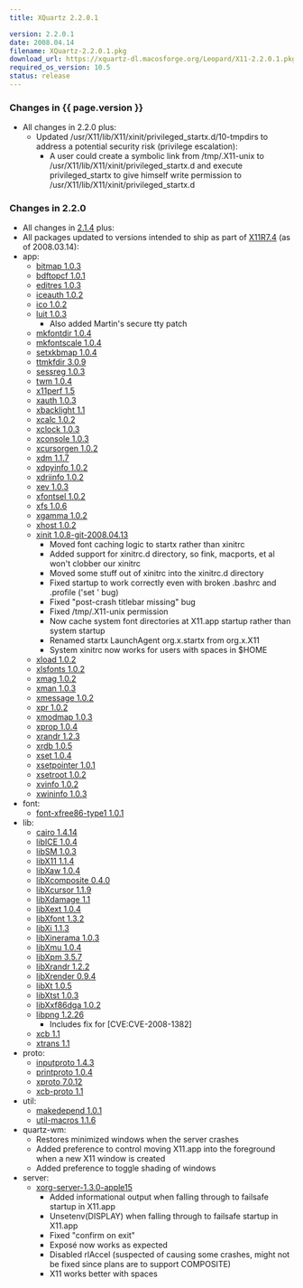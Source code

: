 ```yaml
---
title: XQuartz 2.2.0.1

version: 2.2.0.1
date: 2008.04.14
filename: XQuartz-2.2.0.1.pkg
download_url: https://xquartz-dl.macosforge.org/Leopard/X11-2.2.0.1.pkg
required_os_version: 10.5
status: release
---
```


### Changes in {{ page.version }} ###
  * All changes in 2.2.0 plus:
    * Updated /usr/X11/lib/X11/xinit/privileged_startx.d/10-tmpdirs to address a potential security risk (privilege escalation):
      * A user could create a symbolic link from /tmp/.X11-unix to /usr/X11/lib/X11/xinit/privileged_startx.d and execute privileged_startx to give himself write permission to /usr/X11/lib/X11/xinit/privileged_startx.d

### Changes in 2.2.0 ###
  * All changes in [2.1.4](XQuartz-2.1.4.html) plus:
  * All packages updated to versions intended to ship as part of [X11R7.4](http://www.x.org/wiki/Releases/7.4) (as of 2008.03.14):
  * app:
    * [bitmap 1.0.3](http://lists.freedesktop.org/archives/xorg-announce/2007-January/000243.html)
    * [bdftopcf 1.0.1](http://lists.freedesktop.org/archives/xorg-announce/2007-April/000298.html)
    * [editres 1.0.3](http://lists.freedesktop.org/archives/xorg-announce/2007-January/000244.html)
    * [iceauth 1.0.2](http://lists.freedesktop.org/archives/xorg-announce/2007-July/000328.html)
    * [ico 1.0.2](http://lists.freedesktop.org/archives/xorg-announce/2007-July/000326.html)
    * [luit 1.0.3](http://lists.freedesktop.org/archives/xorg-announce/2008-January/000446.html)
      * Also added Martin's secure tty patch
    * [mkfontdir 1.0.4](http://lists.freedesktop.org/archives/xorg-announce/2008-March/000466.html)
    * [mkfontscale 1.0.4](http://lists.freedesktop.org/archives/xorg-announce/2008-March/000465.html)
    * [setxkbmap 1.0.4](http://lists.freedesktop.org/archives/xorg-announce/2007-July/000327.html)
    * [ttmkfdir 3.0.9](http://gentoo-portage.com/x11-apps/ttmkfdir)
    * [sessreg 1.0.3](http://lists.freedesktop.org/archives/xorg-announce/2007-August/000352.html)
    * [twm 1.0.4](http://lists.freedesktop.org/archives/xorg-announce/2008-March/000467.html)
    * [x11perf 1.5](http://lists.freedesktop.org/archives/xorg-announce/2008-March/000477.html)
    * [xauth 1.0.3](http://lists.freedesktop.org/archives/xorg-announce/2008-March/000468.html)
    * [xbacklight 1.1](http://lists.freedesktop.org/archives/xorg-announce/2007-June/000310.html)
    * [xcalc 1.0.2](http://lists.freedesktop.org/archives/xorg-announce/2007-August/000359.html)
    * [xclock 1.0.3](http://lists.freedesktop.org/archives/xorg-announce/2007-August/000333.html)
    * [xconsole 1.0.3](http://lists.freedesktop.org/archives/xorg-announce/2007-August/000358.html)
    * [xcursorgen 1.0.2](http://lists.freedesktop.org/archives/xorg-announce/2007-August/000356.html)
    * [xdm 1.1.7](http://lists.freedesktop.org/archives/xorg-announce/2008-March/000478.html)
    * [xdpyinfo 1.0.2](http://lists.freedesktop.org/archives/xorg/2007-March/022676.html)
    * [xdriinfo 1.0.2](http://lists.freedesktop.org/archives/xorg-announce/2007-August/000354.html)
    * [xev 1.0.3](http://lists.freedesktop.org/archives/xorg-announce/2008-March/000479.html)
    * [xfontsel 1.0.2](http://lists.freedesktop.org/archives/xorg-announce/2007-February/000250.html)
    * [xfs 1.0.6](http://lists.freedesktop.org/archives/xorg-announce/2008-March/000459.html)
    * [xgamma 1.0.2](http://lists.freedesktop.org/archives/xorg-announce/2007-August/000335.html)
    * [xhost 1.0.2](http://lists.freedesktop.org/archives/xorg-announce/2007-July/000325.html)
    * [xinit 1.0.8-git-2008.04.13](http://cgit.freedesktop.org/xorg/app/xinit/log/?h=5ef443bb6bff0a03ee00105d9bf95bc3f6f82b11)
      * Moved font caching logic to startx rather than xinitrc
      * Added support for xinitrc.d directory, so fink, macports, et al won't clobber our xinitrc
      * Moved some stuff out of xinitrc into the xinitrc.d directory
      * Fixed startup to work correctly even with broken .bashrc and .profile ('set <blah>' bug)
      * Fixed "post-crash titlebar missing" bug
      * Fixed /tmp/.X11-unix permission
      * Now cache system font directories at X11.app startup rather than system startup
      * Renamed startx LaunchAgent org.x.startx from org.x.X11
      * System xinitrc now works for users with spaces in $HOME
    * [xload 1.0.2](http://lists.freedesktop.org/archives/xorg-announce/2007-March/000279.html)
    * [xlsfonts 1.0.2](http://lists.freedesktop.org/archives/xorg-announce/2007-February/000251.html)
    * [xmag 1.0.2](http://lists.freedesktop.org/archives/xorg-announce/2007-August/000347.html)
    * [xman 1.0.3](http://lists.freedesktop.org/archives/xorg-announce/2007-August/000344.html)
    * [xmessage 1.0.2](http://lists.freedesktop.org/archives/xorg-announce/2007-August/000339.html)
    * [xpr 1.0.2](http://lists.freedesktop.org/archives/xorg-announce/2007-January/000248.html)
    * [xmodmap 1.0.3](http://lists.freedesktop.org/archives/xorg-announce/2007-August/000334.html)
    * [xprop 1.0.4](http://lists.freedesktop.org/archives/xorg-announce/2008-March/000480.html)
    * [xrandr 1.2.3](http://lists.freedesktop.org/archives/xorg-announce/2008-March/000475.html)
    * [xrdb 1.0.5](http://lists.freedesktop.org/archives/xorg-announce/2008-March/000473.html)
    * [xset 1.0.4](http://lists.freedesktop.org/archives/xorg-announce/2008-March/000474.html)
    * [xsetpointer 1.0.1](http://lists.freedesktop.org/archives/xorg-announce/2006-November/000150.html)
    * [xsetroot 1.0.2](http://lists.freedesktop.org/archives/xorg-announce/2007-August/000338.html)
    * [xvinfo 1.0.2](http://lists.freedesktop.org/archives/xorg-announce/2007-August/000349.html)
    * [xwininfo 1.0.3](http://lists.freedesktop.org/archives/xorg-announce/2007-August/000365.html)
  * font:
    * [font-xfree86-type1 1.0.1](http://lists.freedesktop.org/archives/xorg-announce/2008-March/000460.html)
  * lib:
    * [cairo 1.4.14](http://lists.freedesktop.org/archives/cairo-announce/2008-January/000076.html)
    * [libICE 1.0.4](http://lists.freedesktop.org/archives/xorg-announce/2007-August/000355.html)
    * [libSM 1.0.3](http://lists.freedesktop.org/archives/xorg-announce/2007-May/000304.html)
    * [libX11 1.1.4](http://lists.freedesktop.org/archives/xorg-announce/2008-March/000464.html)
    * [libXaw 1.0.4](http://lists.freedesktop.org/archives/xorg-announce/2007-August/000360.html)
    * [libXcomposite 0.4.0](http://lists.freedesktop.org/archives/xorg-announce/2007-July/000320.html)
    * [libXcursor 1.1.9](http://lists.freedesktop.org/archives/xorg-announce/2007-August/000364.html)
    * [libXdamage 1.1](http://lists.freedesktop.org/archives/xorg-announce/2007-January/000237.html)
    * [libXext 1.0.4](http://lists.freedesktop.org/archives/xorg-announce/2008-February/000452.html)
    * [libXfont 1.3.2](http://lists.freedesktop.org/archives/xorg-announce/2008-March/000455.html)
    * [libXi 1.1.3](http://lists.freedesktop.org/archives/xorg-announce/2007-September/000384.html)
    * [libXinerama 1.0.3](http://lists.freedesktop.org/archives/xorg-announce/2008-March/000463.html)
    * [libXmu 1.0.4](http://lists.freedesktop.org/archives/xorg-announce/2008-January/000440.html)
    * [libXpm 3.5.7](http://lists.freedesktop.org/archives/xorg-announce/2007-August/000362.html)
    * [libXrandr 1.2.2](http://lists.freedesktop.org/archives/xorg-announce/2007-September/000379.html)
    * [libXrender 0.9.4](http://lists.freedesktop.org/archives/xorg-announce/2007-September/000386.html)
    * [libXt 1.0.5](http://lists.freedesktop.org/archives/xorg-announce/2007-January/000247.html)
    * [libXtst 1.0.3](http://lists.freedesktop.org/archives/xorg-announce/2007-August/000353.html)
    * [libXxf86dga 1.0.2](http://lists.freedesktop.org/archives/xorg-announce/2007-September/000382.html)
    * [libpng 1.2.26](http://www.libpng.org)
      * Includes fix for [CVE:CVE-2008-1382]
    * [xcb 1.1](http://lists.freedesktop.org/archives/xorg-announce/2007-November/000422.html)
    * [xtrans 1.1](http://lists.freedesktop.org/archives/xorg-announce/2008-March/000454.html)
  * proto:
    * [inputproto 1.4.3](http://lists.freedesktop.org/archives/xorg-announce/2008-March/000456.html)
    * [printproto 1.0.4](http://lists.freedesktop.org/archives/xorg-announce/2008-March/000471.html)
    * [xproto 7.0.12](http://lists.freedesktop.org/archives/xorg-announce/2008-March/000457.html)
    * [xcb-proto 1.1](http://lists.freedesktop.org/archives/xorg-announce/2007-November/000422.html)
  * util:
    * [makedepend 1.0.1](http://lists.freedesktop.org/archives/xorg-announce/2007-March/000277.html)
    * [util-macros 1.1.6](http://lists.freedesktop.org/archives/xorg-announce/2008-March/000453.html)
  * quartz-wm:
    * Restores minimized windows when the server crashes
    * Added preference to control moving X11.app into the foreground when a new X11 window is created
    * Added preference to toggle shading of windows
  * server:
    * [xorg-server-1.3.0-apple15](https://github.com/XQuartz/xorg-server/commits/68bb258fcaa59479f39eafab9c4b2bed37a553de)
      * Added informational output when falling through to failsafe startup in X11.app
      * Unsetenv(DISPLAY) when falling through to failsafe startup in X11.app
      * Fixed "confirm on exit"
      * Exposé now works as expected
      * Disabled rlAccel (suspected of causing some crashes, might not be fixed since plans are to support COMPOSITE)
      * X11 works better with spaces
